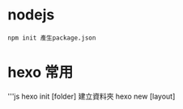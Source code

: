 # nodejs 
```
npm init 產生package.json

```


# hexo 常用
'''js
hexo init [folder] 建立資料夾
hexo new [layout] <title>
  -p, --path	Post path. Customize the path of the post.
  -r, --replace	Replace the current post if existed.
  -s, --slug	Post slug. Customize the URL of the post.
hexo new page --path about/me "About me"
hexo generate 

hexo server 啟動伺服器


'''






